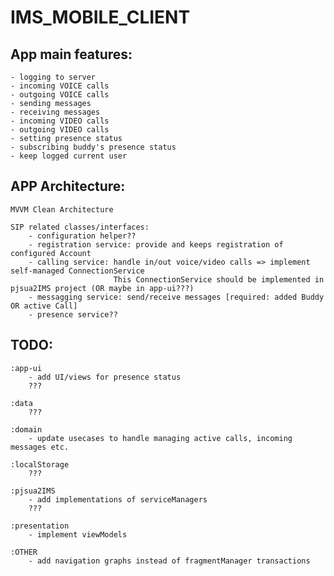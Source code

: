 # IMS_MOBILE_CLIENT 

## App main features:
    - logging to server
    - incoming VOICE calls
    - outgoing VOICE calls
    - sending messages
    - receiving messages
    - incoming VIDEO calls
    - outgoing VIDEO calls
    - setting presence status
    - subscribing buddy's presence status
    - keep logged current user


## APP Architecture:
    MVVM Clean Architecture

    SIP related classes/interfaces:
        - configuration helper??
        - registration service: provide and keeps registration of configured Account
        - calling service: handle in/out voice/video calls => implement self-managed ConnectionService
                           This ConnectionService should be implemented in pjsua2IMS project (OR maybe in app-ui???)
        - messagging service: send/receive messages [required: added Buddy OR active Call]
        - presence service??


## TODO:

    :app-ui
        - add UI/views for presence status
        ???
    
    :data
        ???

    :domain
        - update usecases to handle managing active calls, incoming messages etc.

    :localStorage
        ???

    :pjsua2IMS
        - add implementations of serviceManagers
        ???

    :presentation
        - implement viewModels

    :OTHER
        - add navigation graphs instead of fragmentManager transactions


























